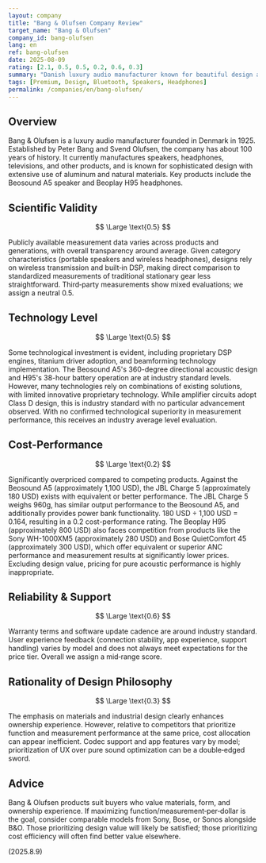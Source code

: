 ```yaml
---
layout: company
title: "Bang & Olufsen Company Review"
target_name: "Bang & Olufsen"
company_id: bang-olufsen
lang: en
ref: bang-olufsen
date: 2025-08-09
rating: [2.1, 0.5, 0.5, 0.2, 0.6, 0.3]
summary: "Danish luxury audio manufacturer known for beautiful design and high-quality materials, but with poor scientific audio quality cost-performance"
tags: [Premium, Design, Bluetooth, Speakers, Headphones]
permalink: /companies/en/bang-olufsen/
---
```


## Overview

Bang & Olufsen is a luxury audio manufacturer founded in Denmark in 1925. Established by Peter Bang and Svend Olufsen, the company has about 100 years of history. It currently manufactures speakers, headphones, televisions, and other products, and is known for sophisticated design with extensive use of aluminum and natural materials. Key products include the Beosound A5 speaker and Beoplay H95 headphones.

## Scientific Validity

$$ \Large \text{0.5} $$

Publicly available measurement data varies across products and generations, with overall transparency around average. Given category characteristics (portable speakers and wireless headphones), designs rely on wireless transmission and built‑in DSP, making direct comparison to standardized measurements of traditional stationary gear less straightforward. Third‑party measurements show mixed evaluations; we assign a neutral 0.5.

## Technology Level

$$ \Large \text{0.5} $$

Some technological investment is evident, including proprietary DSP engines, titanium driver adoption, and beamforming technology implementation. The Beosound A5's 360-degree directional acoustic design and H95's 38-hour battery operation are at industry standard levels. However, many technologies rely on combinations of existing solutions, with limited innovative proprietary technology. While amplifier circuits adopt Class D design, this is industry standard with no particular advancement observed. With no confirmed technological superiority in measurement performance, this receives an industry average level evaluation.

## Cost-Performance

$$ \Large \text{0.2} $$

Significantly overpriced compared to competing products. Against the Beosound A5 (approximately 1,100 USD), the JBL Charge 5 (approximately 180 USD) exists with equivalent or better performance. The JBL Charge 5 weighs 960g, has similar output performance to the Beosound A5, and additionally provides power bank functionality. 180 USD ÷ 1,100 USD = 0.164, resulting in a 0.2 cost-performance rating. The Beoplay H95 (approximately 800 USD) also faces competition from products like the Sony WH-1000XM5 (approximately 280 USD) and Bose QuietComfort 45 (approximately 300 USD), which offer equivalent or superior ANC performance and measurement results at significantly lower prices. Excluding design value, pricing for pure acoustic performance is highly inappropriate.

## Reliability & Support

$$ \Large \text{0.6} $$

Warranty terms and software update cadence are around industry standard. User experience feedback (connection stability, app experience, support handling) varies by model and does not always meet expectations for the price tier. Overall we assign a mid‑range score.

## Rationality of Design Philosophy

$$ \Large \text{0.3} $$

The emphasis on materials and industrial design clearly enhances ownership experience. However, relative to competitors that prioritize function and measurement performance at the same price, cost allocation can appear inefficient. Codec support and app features vary by model; prioritization of UX over pure sound optimization can be a double‑edged sword.

## Advice

Bang & Olufsen products suit buyers who value materials, form, and ownership experience. If maximizing function/measurement‑per‑dollar is the goal, consider comparable models from Sony, Bose, or Sonos alongside B&O. Those prioritizing design value will likely be satisfied; those prioritizing cost efficiency will often find better value elsewhere.

(2025.8.9)
